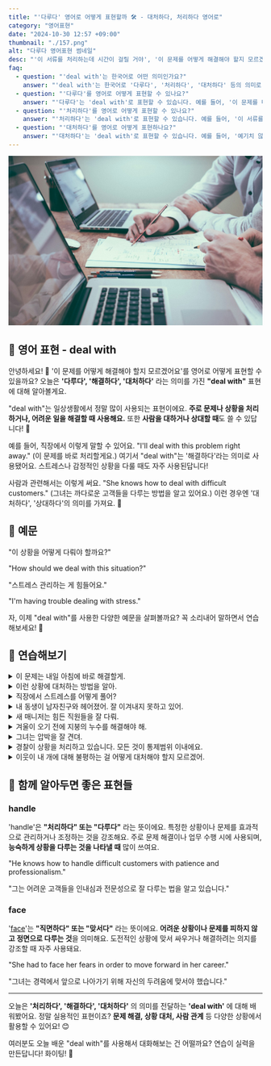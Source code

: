 ```yaml
---
title: "'다루다' 영어로 어떻게 표현할까 🛠️ - 대처하다, 처리하다 영어로"
category: "영어표현"
date: "2024-10-30 12:57 +09:00"
thumbnail: "./157.png"
alt: "다루다 영어표현 썸네일"
desc: "'이 서류를 처리하는데 시간이 걸릴 거야', '이 문제를 어떻게 해결해야 할지 모르겠어요'를 영어로 어떻게 표현할 수 있을까요? '다루다', '해결하다', '대처하다' 등을 영어로 표현하는 법을 배워봅시다. 다양한 예문을 통해서 연습하고 본인의 표현으로 만들어 보세요."
faq:
  - question: "'deal with'는 한국어로 어떤 의미인가요?"
    answer: "'deal with'는 한국어로 '다루다', '처리하다', '대처하다' 등의 의미로 번역될 수 있습니다. 주로 문제나 상황을 해결하거나 관리하는 것을 나타냅니다."
  - question: "'다루다'를 영어로 어떻게 표현할 수 있나요?"
    answer: "'다루다'는 'deal with'로 표현할 수 있습니다. 예를 들어, '이 문제를 다루는 것이 중요해'는 'It's important to deal with this issue'로 말할 수 있습니다."
  - question: "'처리하다'를 영어로 어떻게 표현할 수 있나요?"
    answer: "'처리하다'는 'deal with'로 표현할 수 있습니다. 예를 들어, '이 서류를 처리하는 데 시간이 걸릴 거야'는 'It will take time to deal with this paperwork'로 말할 수 있습니다."
  - question: "'대처하다'를 영어로 어떻게 표현하나요?"
    answer: "'대처하다'는 'deal with'로 표현할 수 있습니다. 예를 들어, '예기치 않은 상황에 대처해야 해'는 'We need to deal with unexpected situations'로 표현할 수 있습니다."
---
```


![노트북 앞에서 연필들고 팀원과 업무중](./157-1.jpg)

## 🌟 영어 표현 - deal with

안녕하세요! 👋 '이 문제를 어떻게 해결해야 할지 모르겠어요'를 영어로 어떻게 표현할 수 있을까요? 오늘은 **'다루다', '해결하다', '대처하다'** 라는 의미를 가진 **"deal with"** 표현에 대해 알아볼게요.

"deal with"는 일상생활에서 정말 많이 사용되는 표현이에요. **주로 문제나 상황을 처리하거나, 어려운 일을 해결할 때 사용해요.** 또한 **사람을 대하거나 상대할 때**도 쓸 수 있답니다! 🤔

예를 들어, 직장에서 이렇게 말할 수 있어요. "I'll deal with this problem right away." (이 문제를 바로 처리할게요.) 여기서 "deal with"는 '해결하다'라는 의미로 사용됐어요. 스트레스나 감정적인 상황을 다룰 때도 자주 사용된답니다!

사람과 관련해서는 이렇게 써요. "She knows how to deal with difficult customers." (그녀는 까다로운 고객들을 다루는 방법을 알고 있어요.) 이런 경우엔 '대처하다', '상대하다'의 의미를 가져요. 🤝

<script async src="https://pagead2.googlesyndication.com/pagead/js/adsbygoogle.js?client=ca-pub-1465612013356152"
     crossorigin="anonymous"></script>
<!-- engple-horizontal-ad -->

<ins class="adsbygoogle"
     style="display:block"
     data-ad-client="ca-pub-1465612013356152"
     data-ad-slot="2106896038"
     data-ad-format="auto"
     data-full-width-responsive="true"></ins>

<script>
     (adsbygoogle = window.adsbygoogle || []).push({});
</script>

## 📖 예문

"이 상황을 어떻게 다뤄야 할까요?"

"How should we deal with this situation?"

"스트레스 관리하는 게 힘들어요."

"I'm having trouble dealing with stress."

자, 이제 "deal with"를 사용한 다양한 예문을 살펴볼까요? 꼭 소리내어 말하면서 연습해보세요! 🚀

## 💬 연습해보기

<details>
<summary>이 문제는 내일 아침에 바로 해결할게.</summary>
<span>I'll deal with this problem first thing tomorrow morning.</span>
</details>

<details>
<summary>이런 상황에 대처하는 방법을 알아.</summary>
<span>I know how to deal with these situations.</span>
</details>

<details>
<summary>직장에서 스트레스를 어떻게 풀어?</summary>
<span>How do you deal with stress at work?</span>
</details>

<details>
<summary>내 동생이 남자친구와 헤어졌어. 잘 이겨내지 못하고 있어.</summary>
<span>My sister just broke up with her boyfriend. She's not dealing with it very well.</span>
</details>

<details>
<summary>새 매니저는 힘든 직원들을 잘 다뤄.</summary>
<span>The new manager is great at dealing with difficult employees.</span>
</details>

<details>
<summary>겨울이 오기 전에 지붕의 누수를 해결해야 해.</summary>
<span>We'll have to deal with the leak in the roof before winter comes.</span>
</details>

<details>
<summary>그녀는 압박을 잘 견뎌.</summary>
<span>She's really good at dealing with pressure.</span>
</details>

<details>
<summary>경찰이 상황을 처리하고 있습니다. 모든 것이 통제범위 이내에요.</summary>
<span>The police are dealing with the situation. Everything's under control.</span>
</details>

<details>
<summary>이웃이 내 개에 대해 불평하는 걸 어떻게 대처해야 할지 모르겠어.</summary>
<span>I'm not sure how to deal with my neighbor's complaints about my dog.</span>
</details>

## 🤝 함께 알아두면 좋은 표현들

### handle

'handle'은 **"처리하다" 또는 "다루다"** 라는 뜻이에요. 특정한 상황이나 문제를 효과적으로 관리하거나 조정하는 것을 강조해요. 주로 문제 해결이나 업무 수행 시에 사용되며, **능숙하게 상황을 다루는 것을 나타낼 때** 많이 쓰여요.

"He knows how to handle difficult customers with patience and professionalism."

"그는 어려운 고객들을 인내심과 전문성으로 잘 다루는 법을 알고 있습니다."

### face

'[face](/blog/in-english/144.face-something/)'는 **"직면하다" 또는 "맞서다"** 라는 뜻이에요. **어려운 상황이나 문제를 피하지 않고 정면으로 다루는 것**을 의미해요. 도전적인 상황에 맞서 싸우거나 해결하려는 의지를 강조할 때 자주 사용돼요.

"She had to face her fears in order to move forward in her career."

"그녀는 경력에서 앞으로 나아가기 위해 자신의 두려움에 맞서야 했습니다."

---

오늘은 **'처리하다', '해결하다', '대처하다'** 의 의미를 전달하는 **'deal with'** 에 대해 배워봤어요. 정말 실용적인 표현이죠? **문제 해결, 상황 대처, 사람 관계** 등 다양한 상황에서 활용할 수 있어요! 😊

여러분도 오늘 배운 "deal with"를 사용해서 대화해보는 건 어떨까요? 연습이 실력을 만든답니다! 화이팅! 💪
